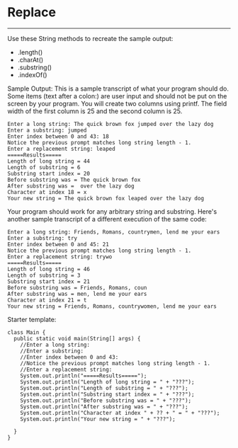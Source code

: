 # Replace
---

Use these String methods to recreate the sample output:

  - .length()
  - .charAt()
  - .substring()
  - .indexOf()

Sample Output: This is a sample transcript of what your program should do. Some items (text after a colon:) are user input and should not be put on the screen by your program. You will create two columns using printf. The field width of the first column is 25 and the second column is 25.
```
Enter a long string: The quick brown fox jumped over the lazy dog
Enter a substring: jumped
Enter index between 0 and 43: 18
Notice the previous prompt matches long string length - 1.
Enter a replacement string: leaped
=====Results=====
Length of long string = 44
Length of substring = 6
Substring start index = 20
Before substring was = The quick brown fox 
After substring was =  over the lazy dog
Character at index 18 = x
Your new string = The quick brown fox leaped over the lazy dog
```
Your program should work for any arbitrary string and substring. Here's another sample transcript of a different execution of the same code:
```
Enter a long string: Friends, Romans, countrymen, lend me your ears
Enter a substring: try
Enter index between 0 and 45: 21
Notice the previous prompt matches long string length - 1.
Enter a replacement string: trywo
=====Results=====
Length of long string = 46
Length of substring = 3
Substring start index = 21
Before substring was = Friends, Romans, coun
After substring was = men, lend me your ears
Character at index 21 = t
Your new string = Friends, Romans, countrywomen, lend me your ears
```



Starter template:
```
class Main {
  public static void main(String[] args) {
    //Enter a long string:
    //Enter a substring:
    //Enter index between 0 and 43:
    //Notice the previous prompt matches long string length - 1.
    //Enter a replacement string:
    System.out.println("=====Results=====");
    System.out.println("Length of long string = " + "???");
    System.out.println("Length of substring = " + "???");
    System.out.println("Substring start index = " + "???");
    System.out.println("Before substring was = " + "???");
    System.out.println("After substring was = " + "???");
    System.out.println("Character at index " + ?? + " = " + "???");
    System.out.println("Your new string = " + "???");

  }
}
```